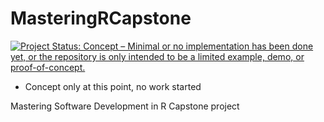 # MasteringRCapstone
[![Project Status: Concept – Minimal or no implementation has been done yet, or the repository is only intended to be a limited example, demo, or proof-of-concept.](http://www.repostatus.org/badges/latest/concept.svg)](http://www.repostatus.org/#concept)
- Concept only at this point, no work started

Mastering Software Development in R Capstone project
